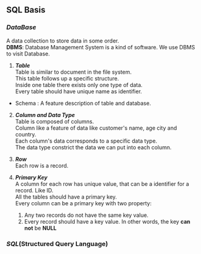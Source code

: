 ## SQL Basis

### _DataBase_

 A data collection to store data in some order.  
 **DBMS**: Database Management System is a kind of software. We use DBMS to visit Database.
 
 1. ***Table***  
   Table is similar to document in the file system.  
   This table follows up a specific structure.  
   Inside one table there exists only one type of data.  
   Every table should have unique name as identifier.  
   * Schema : A feature description of table and database.
   
 2. ***Column and Data Type***  
   Table is composed of columns.   
   Column like a feature of data like customer's name, age city and country.  
   Each column's data corresponds to a specific data type.  
   The data type constrict the data we can put into each column.
 
 3. ***Row***   
   Each row is a record.

 4. ***Primary Key***   
   A column for each row has unique value, that can be a identifier for a record. Like ID.  
   All the tables should have a primary key.  
   Every column can be a primary key with two property:
     1. Any two records do not have the same key value.
     2. Every record should have a key value. In other words, the key **can not** be **NULL** 
   
  
 ### _SQL_(Structured Query Language)
 


